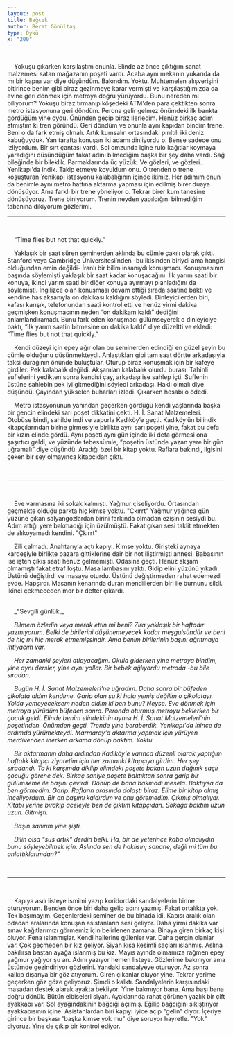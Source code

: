 ```yaml
---
layout: post
title: Bağcık
author: Berat Gönültaş
type: Öykü
x: "200"
---
```

<br/>
&nbsp;&nbsp;&nbsp;&nbsp;Yokuşu çıkarken karşılaştım onunla. Elinde az önce çıktığım sanat malzemesi satan mağazanın poşeti vardı. Acaba aynı mekanın yukarıda da mı bir kapısı var diye düşündüm. Bakındım. Yoktu. Muhtemelen alışverişini bitirince benim gibi biraz gezinmeye karar vermişti ve karşılaştığımızda da evine geri dönmek için metroya doğru yürüyordu. Bunu nereden mi biliyorum? Yokuşu biraz tırmanıp köşedeki ATM'den para çektikten sonra metro istasyonuna geri döndüm. Perona gelir gelmez önümdeki ilk bankta gördüğüm yine oydu. Önünden geçip biraz ilerledim. Henüz birkaç adım atmıştım ki tren göründü. Geri döndüm ve onunla aynı kapıdan bindim trene. Beni o da fark etmiş olmalı. Artık kumsalın ortasındaki pırıltılı iki deniz kabuğuyduk. Yan tarafta konuşan iki adamı dinliyordu o. Bense sadece onu izliyordum. Bir sırt çantası vardı. Sol omzunda içine rulo kağıtlar koymaya yaradığını düşündüğüm fakat adını bilmediğim başka bir şey daha vardı. Sağ bileğinde bir bileklik. Parmaklarında üç yüzük. Ve gözleri, ve gözleri.. Yenikapı'da indik. Takip etmeye koyuldum onu. O trenden o trene koşuşturan Yenikapı istasyonu kalabalığının içinde ikimiz. Her adımım onun da benimle aynı metro hattına aktarma yapması için edilmiş birer duaya dönüşüyor. Ama farklı bir trene yöneliyor o. Tekrar birer kum tanesine dönüşüyoruz. Trene biniyorum. Trenin neyden yapıldığını bilmediğim tabanına dikiyorum gözlerimi.

<br/>

---
<br/>

&nbsp;&nbsp;&nbsp;&nbsp;“Time flies but not that quickly.”

&nbsp;&nbsp;&nbsp;&nbsp;Yaklaşık bir saat süren seminerden aklında bu cümle çakılı olarak çıktı. Stanford veya Cambridge Üniversitesi’nden -bu ikisinden biriydi ama hangisi olduğundan emin değildi- İranlı bir bilim insanıydı konuşmacı. Konuşmasının başında söylemişti yaklaşık bir saat kadar konuşacağını. İlk yarım saati bir konuya, ikinci yarım saati bir diğer konuya ayırmayı planladığını da söylemişti. İngilizce olan konuşması devam ettiği sırada saatine baktı ve kendine has aksanıyla on dakikası kaldığını söyledi. Dinleyicilerden biri, kafası karışık, telefonundan saati kontrol etti ve henüz yirmi dakika geçmişken konuşmacının neden “on dakikam kaldı” dediğini anlamlandıramadı. Bunu fark eden konuşmacı gülümseyerek o dinleyiciye baktı, “ilk yarım saatin bitmesine on dakika kaldı” diye düzeltti ve ekledi: “Time flies but not that quickly.”

&nbsp;&nbsp;&nbsp;&nbsp;Kendi düzeyi için epey ağır olan bu seminerden edindiği en güzel şeyin bu cümle olduğunu düşünmekteydi. Anlaştıkları gibi tam saat dörtte arkadaşıyla taksi durağının önünde buluştular. Oturup biraz konuşmak için bir kafeye girdiler. Pek kalabalık değildi. Akşamları kalabalık olurdu burası. Tahinli suflelerini yedikten sonra kendisi çay, arkadaşı ise sahlep içti. Suflenin üstüne sahlebin pek iyi gitmediğini söyledi arkadaşı. Haklı olmalı diye düşündü. Çayından yükselen buharları izledi. Çıkarken hesabı o ödedi.

&nbsp;&nbsp;&nbsp;&nbsp;Metro istasyonunun yanından geçerken gördüğü kendi yaşlarında başka bir gencin elindeki sarı poşet dikkatini çekti. H. İ. Sanat Malzemeleri. Otobüse bindi, sahilde indi ve vapurla Kadıköy’e geçti. Kadıköy’ün bilindik kitapçılarından birine girmesiyle birlikte aynı sarı poşeti yine, fakat bu defa bir kızın elinde gördü. Aynı poşeti aynı gün içinde iki defa görmesi ona şaşırtıcı geldi, ve yüzünde tebessümle, “poşetin üstünde yazan yere bir gün uğramalı” diye düşündü. Aradığı özel bir kitap yoktu. Raflara bakındı, ilgisini çeken bir şey olmayınca kitapçıdan çıktı.

<br/>

---
<br/>

&nbsp;&nbsp;&nbsp;&nbsp;Eve varmasına iki sokak kalmıştı. Yağmur çiseliyordu. Ortasından geçmekte olduğu parkta hiç kimse yoktu. "Çkırrt" Yağmur yağınca gün yüzüne çıkan salyangozlardan birini farkında olmadan ezişinin sesiydi bu. Adım attığı yere bakmadığı için üzülmüştü. Fakat çıkan sesi taklit etmekten de alıkoyamadı kendini. "Çkırrt"

&nbsp;&nbsp;&nbsp;&nbsp;Zili çalmadı. Anahtarıyla açtı kapıyı. Kimse yoktu. Girişteki aynaya kardeşiyle birlikte pazara gittiklerine dair bir not iliştirmişti annesi. Babasının ise işten çıkış saati henüz gelmemişti. Odasına geçti. Henüz akşam olmamıştı fakat etraf loştu. Masa lambasını yaktı. Gidip elini yüzünü yıkadı. Üstünü değiştirdi ve masaya oturdu. Üstünü değiştirmeden rahat edemezdi evde. Hapşırdı. Masanın kenarında duran mendillerden biri ile burnunu sildi. İkinci çekmeceden mor bir defter çıkardı.

<br/>
&nbsp;&nbsp;&nbsp;&nbsp;_"Sevgili günlük,_

&nbsp;&nbsp;&nbsp;&nbsp;_Bilmem özledin veya merak ettin mi beni? Zira yaklaşık bir haftadır yazmıyorum. Belki de birilerini düşünemeyecek kadar meşgulsündür ve beni de hiç mi hiç merak etmemişsindir. Ama benim birilerinin başını ağrıtmaya ihtiyacım var._

&nbsp;&nbsp;&nbsp;&nbsp;_Her zamanki şeyleri atlayacağım. Okula giderken yine metroya bindim, yine aynı dersler, yine aynı yollar. Bir bebek ağlıyordu metroda -bu bile sıradan._

&nbsp;&nbsp;&nbsp;&nbsp;_Bugün H. İ. Sanat Malzemeleri'ne uğradım. Daha sonra bir büfeden çikolata aldım kendime. Garip olan şu ki hala yemiş değilim o çikolatayı. Yolda yemeyeceksem neden aldım ki ben bunu? Neyse. Eve dönmek için metroya yürüdüm büfeden sonra. Peronda oturmuş metroyu beklerken bir çocuk geldi. Elinde benim elindekinin aynısı H. İ. Sanat Malzemeleri'nin poşetinden. Önümden geçti. Trende yine beraberdik. Yenikapı'da inince de ardımda yürümekteydi. Marmaray'a aktarma yapmak için yürüyen merdivenden inerken arkama dönüp baktım. Yoktu._

&nbsp;&nbsp;&nbsp;&nbsp;_Bir aktarmanın daha ardından Kadıköy'e varınca düzenli olarak yaptığım haftalık kitapçı ziyaretim için her zamanki kitapçıya girdim. Her şey sıradandı. Ta ki karşımda dikilip elimdeki poşete bakan uzun dağınık saçlı çocuğu görene dek. Birkaç saniye poşete baktıktan sonra garip bir gülümseme ile başını çevirdi. Dönüp de bana bakmadı mesela. Baktıysa da ben görmedim. Garip. Rafların arasında dolaştı biraz. Elime bir kitap almış inceliyordum. Bir an başımı kaldırdım ve onu göremedim. Çıkmış olmalıydı. Kitabı yerine bırakıp aceleyle ben de çıktım kitapçıdan. Sokağa baktım uzun uzun. Gitmişti._

&nbsp;&nbsp;&nbsp;&nbsp;_Başın sanırım yine şişti._

&nbsp;&nbsp;&nbsp;&nbsp;_Dilin olsa "sus artık" derdin belki. Ha, bir de yeterince kaba olmalıydın bunu söyleyebilmek için. Aslında sen de haklısın; sanane, değil mi tüm bu anlattıklarımdan?"_

<br/>

---
<br/>

&nbsp;&nbsp;&nbsp;&nbsp;Kapıya asılı listeye ismimi yazıp koridordaki sandalyelerin birine oturuyorum. Benden önce biri daha gelip adını yazmış. Fakat ortalıkta yok. Tek başımayım. Geçenlerdeki seminer de bu binada idi. Kapısı aralık olan odadan aralarında konuşan asistanların sesi geliyor. Daha yirmi dakika var sınav kağıtlarımızı görmemiz için belirlenen zamana. Binaya giren birkaç kişi oluyor. Fena ıslanmışlar. Kendi hallerine gülenler var. Daha gergin olanlar var. Çok geçmeden bir kız geliyor. Siyah kısa kesimli saçları ıslanmış. Aslına bakılırsa baştan ayağa ıslanmış bu kız. Mayıs ayında olmamıza rağmen epey yağmur yağıyor şu an. Adını yazıyor hemen listeye. Gözlerime bakmıyor ama üstümde gezindiriyor gözlerini. Yandaki sandalyeye oturuyor. Az sonra kalkıp dışarıya bir göz atıyorum. Giren çıkanlar oluyor yine. Tekrar yerime geçerken göz göze geliyoruz. Şimdi o kalktı. Sandalyelerin karşısındaki masadan destek alarak ayakta bekliyor. Yine bakmıyor bana. Ama başı bana doğru dönük. Bütün elbiseleri siyah. Ayaklarında rahat görünen yazlık bir çift ayakkabı var. Sol ayağındakinin bağcığı açılmış. Eğilip bağcığını sıkıştırıyor ayakkabısının içine. Asistanlardan biri kapıyı iyice açıp "gelin" diyor. İçeriye girince bir başkası "başka kimse yok mu" diye soruyor hayretle. "Yok" diyoruz. Yine de çıkıp bir kontrol ediyor.
